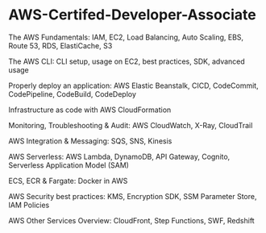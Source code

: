 # AWS-Certifed-Developer-Associate
The AWS Fundamentals: IAM, EC2, Load Balancing, Auto Scaling, EBS, Route 53, RDS, ElastiCache, S3

The AWS CLI: CLI setup, usage on EC2, best practices, SDK, advanced usage

Properly deploy an application: AWS Elastic Beanstalk, CICD, CodeCommit, CodePipeline, CodeBuild, CodeDeploy

Infrastructure as code with AWS CloudFormation

Monitoring, Troubleshooting & Audit: AWS CloudWatch, X-Ray, CloudTrail

AWS Integration & Messaging: SQS, SNS, Kinesis

AWS Serverless: AWS Lambda, DynamoDB, API Gateway, Cognito, Serverless Application Model (SAM)

ECS, ECR & Fargate: Docker in AWS

AWS Security best practices: KMS, Encryption SDK, SSM Parameter Store, IAM Policies

AWS Other Services Overview: CloudFront, Step Functions, SWF, Redshift
